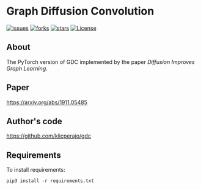 # Graph Diffusion Convolution
[![issues](https://img.shields.io/github/issues/hazdzz/GDC)](https://github.com/hazdzz/GDC/issues)
[![forks](https://img.shields.io/github/forks/hazdzz/GDC)](https://github.com/hazdzz/GDC/network/members)
[![stars](https://img.shields.io/github/stars/hazdzz/GDC)](https://github.com/hazdzz/GDC/stargazers)
[![License](https://img.shields.io/github/license/hazdzz/GDC)](./LICENSE)

## About
The PyTorch version of GDC implemented by the paper *Diffusion Improves Graph Learning*.

## Paper
https://arxiv.org/abs/1911.05485

## Author's code
https://github.com/klicperajo/gdc

## Requirements
To install requirements:
```console
pip3 install -r requirements.txt
```